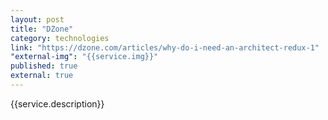 ```yaml
---
layout: post
title: "DZone"
category: technologies
link: "https://dzone.com/articles/why-do-i-need-an-architect-redux-1"
"external-img": "{{service.img}}"
published: true
external: true
---
```

<p>
{{service.description}}</p>